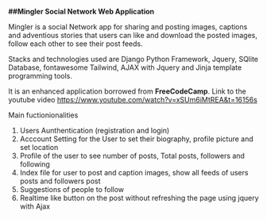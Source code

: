    **##Mingler Social Network Web Application**


Mingler is a social Network app for sharing and posting images, captions and adventious stories 
that users can like and download the posted images, follow each other to see their post feeds.  

Stacks and technologies used are Django Python Framework, Jquery, SQlite Database, fontawesome Tailwind, AJAX with Jquery
and Jinja template programming tools.

It is an enhanced application borrowed from **FreeCodeCamp**. Link to the youtube video https://www.youtube.com/watch?v=xSUm6iMtREA&t=16156s

Main fuctionionalities
1. Users Aunthentication (registration and login)
2. Acccount Setting for the User to set their biography, profile picture and set location
3. Profile of the user to see number of posts, Total posts, followers and following
4. Index file for user to post and caption images, show all feeds of users posts and followers post
5. Suggestions of people to follow
6. Realtime like button on the post without refreshing the page using jquery with Ajax
